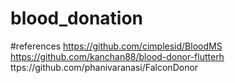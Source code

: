 # blood_donation
#references
https://github.com/cimplesid/BloodMS
https://github.com/kanchan88/blood-donor-flutterh
ttps://github.com/phanivaranasi/FalconDonor
